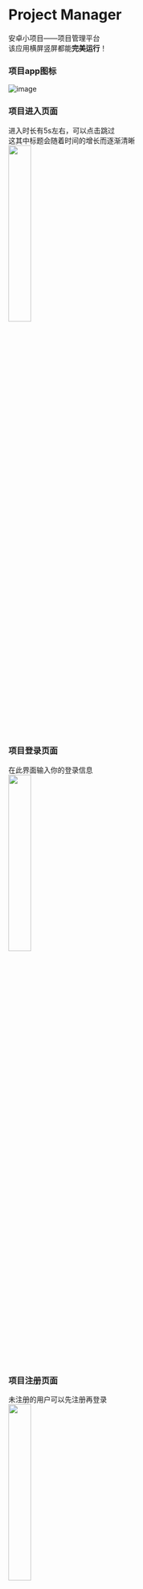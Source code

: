 # Project Manager
安卓小项目——项目管理平台<br>
该应用横屏竖屏都能**完美运行**！
### 项目app图标
![image](https://user-images.githubusercontent.com/56719489/110566130-8adad800-818a-11eb-849d-8d14d21f64ed.png)

### 项目进入页面
进入时长有5s左右，可以点击跳过   
这其中标题会随着时间的增长而逐渐清晰<br>
<img src="https://user-images.githubusercontent.com/56719489/110566312-cfff0a00-818a-11eb-8a42-7cfecbb35c36.jpg" width=30%>
### 项目登录页面
在此界面输入你的登录信息<br>
<img src="https://user-images.githubusercontent.com/56719489/110566472-089ee380-818b-11eb-940b-8109b10fa35a.jpg" width=30%>
### 项目注册页面
未注册的用户可以先注册再登录<br>
<img src="https://user-images.githubusercontent.com/56719489/110567368-59fba280-818c-11eb-8e2f-9c864b5b2af0.jpg" width=30%>
### 项目主页面
**项目栏**
在此页面可以搜索已建项目  
也可以点击添加按钮创建新的项目  
点击任意项目你可以进入该项目的任务列表  
<img src="https://user-images.githubusercontent.com/56719489/110567539-ab0b9680-818c-11eb-868f-b30b6adbe8cc.jpg" width=30%>  
**任务栏**  
在此页面可以搜索已建任务    
也可以点击添加按钮创建新的任务    
点击任意任务你可以进入该任务的详细信息  
<img src="https://user-images.githubusercontent.com/56719489/110567634-cd051900-818c-11eb-9068-e20c6b5784a8.jpg" width=30%>   
**详细信息**   
在此页面你可以查看任务的详细信息    
并且点击追踪按钮或者批注按钮能够对相应的块进行修改   
<img src="https://user-images.githubusercontent.com/56719489/110567693-e27a4300-818c-11eb-814e-85ea3c0dc503.jpg" width=30%>  
